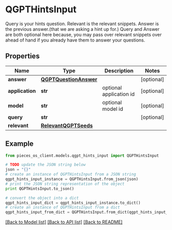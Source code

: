 # QGPTHintsInput

Query is your hints question. Relevant is the relevant snippets. Answer is the previous answer.(that we are asking a hint up for.)  Query and Answer are both optional here because, you may pass over relevant snippets over ahead of hand if you already have them to answer your questions.

## Properties
Name | Type | Description | Notes
------------ | ------------- | ------------- | -------------
**answer** | [**QGPTQuestionAnswer**](QGPTQuestionAnswer.md) |  | [optional] 
**application** | **str** | optional application id | [optional] 
**model** | **str** | optional model id | [optional] 
**query** | **str** |  | [optional] 
**relevant** | [**RelevantQGPTSeeds**](RelevantQGPTSeeds.md) |  | 

## Example

```python
from pieces_os_client.models.qgpt_hints_input import QGPTHintsInput

# TODO update the JSON string below
json = "{}"
# create an instance of QGPTHintsInput from a JSON string
qgpt_hints_input_instance = QGPTHintsInput.from_json(json)
# print the JSON string representation of the object
print QGPTHintsInput.to_json()

# convert the object into a dict
qgpt_hints_input_dict = qgpt_hints_input_instance.to_dict()
# create an instance of QGPTHintsInput from a dict
qgpt_hints_input_from_dict = QGPTHintsInput.from_dict(qgpt_hints_input_dict)
```
[[Back to Model list]](../README.md#documentation-for-models) [[Back to API list]](../README.md#documentation-for-api-endpoints) [[Back to README]](../README.md)


